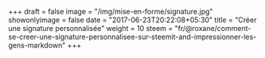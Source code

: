 +++
draft = false
image = "/img/mise-en-forme/signature.jpg"
showonlyimage = false
date = "2017-06-23T20:22:08+05:30"
title = "Créer une signature personnalisée"
weight = 10
steem = "fr/@roxane/comment-se-creer-une-signature-personnalisee-sur-steemit-and-impressionner-les-gens-markdown"
+++

<!--more-->
